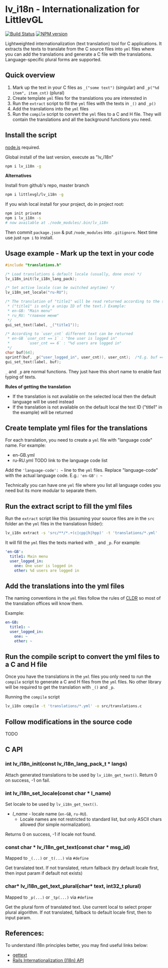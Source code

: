 lv_i18n - Internationalization for LittlevGL
============================================

[![Build Status](https://img.shields.io/travis/littlevgl/lv_i18n/master.svg?style=flat)](https://travis-ci.org/littlevgl/lv_i18n)
[![NPM version](https://img.shields.io/npm/v/lv_i18n.svg?style=flat)](https://www.npmjs.org/package/lv_i18n)

Lightweighted internationalization (text translation) tool for C applications. It extracts the texts to translate from the C source files into `yml` files where you can add the translations and generate a C file with the translations. Language-specific plural forms are supported.  

## Quick overview
1. Mark up the text in your C files as `_("some text")` (singular) and `_p("%d item", item_cnt)` (plural)
2. Create template `yml` files for the translations you are interested in
3. Run the `extract` script to fill the `yml` files with the texts in `_()` and `_p()`
4. Add the translations into the `yml` files
5. Run the `compile` script to convert the `yml` files to a C and H file. They will contain the translations and all the background functions you need.

## Install the script

[node.js](https://nodejs.org/en/download/) required.

Global install of the last version, execute as "lv_i18n"
```sh
npm i lv_i18n -g
```

**Alternatives**

Install from github's repo, master branch
```sh
npm i littlevgl/lv_i18n -g
```

If you wish local install for your project, do in project root:

```sh
npm init private
npm i lv_i18n -s
# now available at ./node_modules/.bin/lv_i18n
```

Then commit `package.json` & put `/node_modules` into `.gitignore`. Next time
use just `npm i` to install.



## Usage example - Mark up the text in your code
```c
#include "translations.h"

/* Load translations & default locale (usually, done once) */
lv_i18n_init(lv_i18n_lang_pack);

/* Set active locale (can be switched anytime) */
lv_i18n_set_locale("ru-RU");

/* The translation of "title1" will be read returned according to the selected local.
 * ("title1" is only a uniqu ID of the text.) Example:
 * en-GB: "Main menu"
 * ru_RU: "главное меню"
 */
gui_set_text(label, _("title1"));

/* According to `user_cnt` different text can be returned
 * en-GB `user_cnt == 1` : "One user is logged in"
 *        `user_cnt == 6` : "%d users are logged in"  
 */
char buf[64];
sprintf(buf, _p("user_logged_in", user_cnt)), user_cnt);  /*E.g. buf == "7 users are logged in"*/
gui_set_text(label, buf);
```

`_` and `_p` are normal functions. They just have this short name to enable fast typing of texts.

**Rules of getting the translation**
- If the translation is not available on the selected local then the default language will be used instead
- If the translation is not available on the default local the text ID ("title1" in the example) will be returned

## Create template yml files for the translations
For each translation, you need to create a `yml` file with "language code" name. For example:
- en-GB.yml
- ru-RU.yml
TODO link to the language code list

Add the `'language-code': ~` line to the `yml` files. Replace "language-code" with the actual language code. E.g.: `'en-GB': ~`

Technically you can have one `yml` file where you list all language codes you need but its more modular to separate them. 

## Run the extract script to fill the yml files
Run the `extract` script like this (assuming your source files are in the `src` folder an the `yml` files in the translatiosn folder): 
```sh
lv_i18n extract -s 'src/**/*.+(c|cpp|h|hpp)' -t 'translations/*.yml'
```

It will fill the `yml` files the texts marked with `_` and  `_p`.
For example:
```yml
'en-GB':
  title1: Main menu
  user_logged_in:
    one: One user is logged in
    other: %d users are logged in
```

## Add the translations into the yml files

The naming conventions in the `yml` files follow the rules of [CLDR](http://cldr.unicode.org/translation/language-names) so most of the translation offices will know them.

Example:
```yml
en-GB:
  title1: ~
  user_logged_in:
    one: ~
    other: ~
```

## Run the compile script to convert the yml files to a C and H file

Once you have the translations in the `yml` files you only need to run the `compile` script to generate a C and H files from the `yml` files. No other library will be required to get the translation with `_()` and `_p`.

Running the `compile` script
```sh
lv_i18n compile -t 'translations/*.yml' -o src/translations.c
```

## Follow modifications in the source code
TODO

## C API

### int lv_i18n_init(const lv_i18n_lang_pack_t * langs)

Attach generated translations to be used by `lv_i18n_get_text()`. Return 0
on success, -1 on fail.


### int lv_i18n_set_locale(const char * l_name)

Set locale to be used by `lv_i18n_get_text()`.

- _l_name_ - locale name (`en-GB`, `ru-RU`).
  - Locale names are not restricted to standard list, but only ASCII chars
    allowed (for simple normalization).

Returns 0 on success, -1 if locale not found.


### const char * lv_i18n_get_text(const char * msg_id)

Mapped to `_(...)` or `_t(...)` via `#define`

Get translated text. If not translated, return fallback (try default locale
first, then input param if default not exists)


### char* lv_i18n_get_text_plural(char* text, int32_t plural)

Mapped to `_p(...)` or `_tp(...)` via `#define`

Get the plural form of translated text. Use current local to select proper plural
algorithm. If not translated, fallback to default locale first, then to input
param.

## References:

To understand i18n principles better, you may find useful links below:

- [gettext](https://www.gnu.org/software/gettext/)
- [Rails Internationalization (I18n) API](https://guides.rubyonrails.org/i18n.html)
